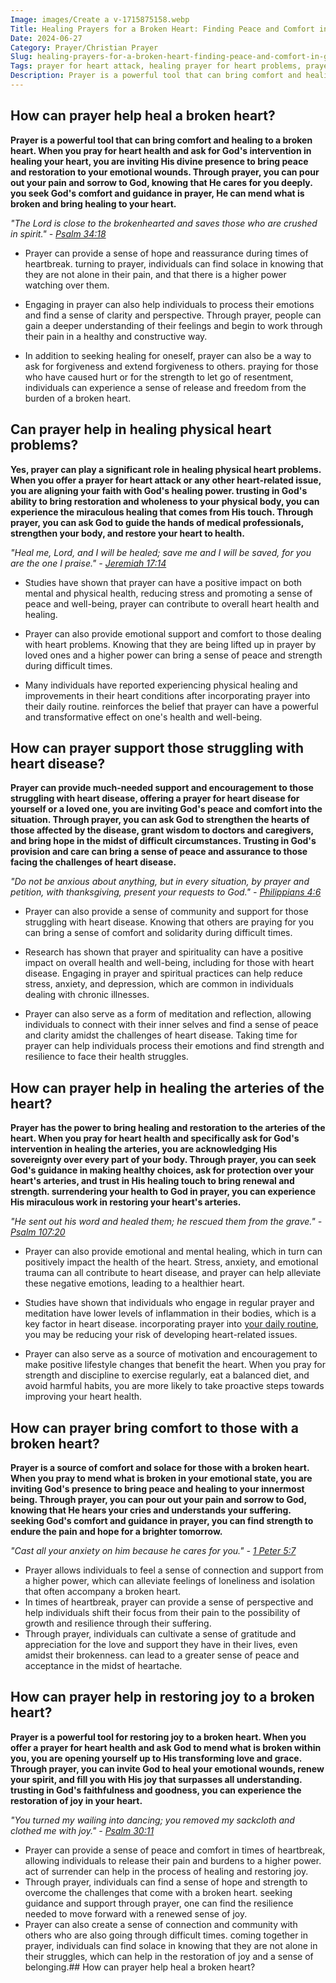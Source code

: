 ```yaml
---
Image: images/Create a v-1715875158.webp
Title: Healing Prayers for a Broken Heart: Finding Peace and Comfort in God's Love
Date: 2024-06-27
Category: Prayer/Christian Prayer
Slug: healing-prayers-for-a-broken-heart-finding-peace-and-comfort-in-gods-love
Tags: prayer for heart attack, healing prayer for heart problems, prayer to heal the arteries of the heart, prayer for heart disease, prayer for heart health, prayer to mend what is broken, prayers for a broken heart, prayer, christian prayer
Description: Prayer is a powerful tool that can bring comfort and healing to a broken heart When you pray for heart health and ask for Gods intervention in healing your heart you are inviting His divine presence to bring peace and restoration to your emotional wounds Through prayer you can pour
---
```




## How can prayer help heal a broken heart?

**Prayer is a powerful tool that can bring comfort and healing to a broken heart. When you pray for **heart health** and ask for God's intervention in healing your heart, you are inviting His divine presence to bring peace and restoration to your emotional wounds. Through prayer, you can pour out your pain and sorrow to God, knowing that He cares for you deeply.  you seek God's comfort and guidance in prayer, He can mend what is broken and bring healing to your heart.**

*"The Lord is close to the brokenhearted and saves those who are crushed in spirit." - [Psalm 34:18](https://www.bibleref.com/Psalm/34/Psalm-34-18.html)*

- Prayer can provide a sense of hope and reassurance during times of heartbreak.  turning to prayer, individuals can find solace in knowing that they are not alone in their pain, and that there is a higher power watching over them.

- Engaging in prayer can also help individuals to process their emotions and find a sense of clarity and perspective. Through prayer, people can gain a deeper understanding of their feelings and begin to work through their pain in a healthy and constructive way.

- In addition to seeking healing for oneself, prayer can also be a way to ask for forgiveness and extend forgiveness to others.  praying for those who have caused hurt or for the strength to let go of resentment, individuals can experience a sense of release and freedom from the burden of a broken heart.

## Can prayer help in healing physical heart problems?

**Yes, prayer can play a significant role in healing physical heart problems. When you offer a **prayer for heart attack** or any other heart-related issue, you are aligning your faith with God's healing power.  trusting in God's ability to bring restoration and wholeness to your physical body, you can experience the miraculous healing that comes from His touch. Through prayer, you can ask God to guide the hands of medical professionals, strengthen your body, and restore your heart to health.**

*"Heal me, Lord, and I will be healed; save me and I will be saved, for you are the one I praise." - [Jeremiah 17:14](https://www.bibleref.com/Jeremiah/17/Jeremiah-17-14.html)*

- Studies have shown that prayer can have a positive impact on both mental and physical health, reducing stress and promoting a sense of peace and well-being, prayer can contribute to overall heart health and healing.

- Prayer can also provide emotional support and comfort to those dealing with heart problems. Knowing that they are being lifted up in prayer by loved ones and a higher power can bring a sense of peace and strength during difficult times.

- Many individuals have reported experiencing physical healing and improvements in their heart conditions after incorporating prayer into their daily routine.  reinforces the belief that prayer can have a powerful and transformative effect on one's health and well-being.

## How can prayer support those struggling with heart disease?

**Prayer can provide much-needed support and encouragement to those struggling with heart disease, offering a **prayer for heart disease** for yourself or a loved one, you are inviting God's peace and comfort into the situation. Through prayer, you can ask God to strengthen the hearts of those affected by the disease, grant wisdom to doctors and caregivers, and bring hope in the midst of difficult circumstances. Trusting in God's provision and care can bring a sense of peace and assurance to those facing the challenges of heart disease.**

*"Do not be anxious about anything, but in every situation, by prayer and petition, with thanksgiving, present your requests to God." - [Philippians 4:6](https://www.bibleref.com/Philippians/4/Philippians-4-6.html)*

- Prayer can also provide a sense of community and support for those struggling with heart disease. Knowing that others are praying for you can bring a sense of comfort and solidarity during difficult times.

- Research has shown that prayer and spirituality can have a positive impact on overall health and well-being, including for those with heart disease. Engaging in prayer and spiritual practices can help reduce stress, anxiety, and depression, which are common in individuals dealing with chronic illnesses.

- Prayer can also serve as a form of meditation and reflection, allowing individuals to connect with their inner selves and find a sense of peace and clarity amidst the challenges of heart disease. Taking time for prayer can help individuals process their emotions and find strength and resilience to face their health struggles.

## How can prayer help in healing the arteries of the heart?

**Prayer has the power to bring healing and restoration to the arteries of the heart. When you pray for **heart health** and specifically ask for God's intervention in healing the arteries, you are acknowledging His sovereignty over every part of your body. Through prayer, you can seek God's guidance in making healthy choices, ask for protection over your heart's arteries, and trust in His healing touch to bring renewal and strength.  surrendering your health to God in prayer, you can experience His miraculous work in restoring your heart's arteries.**

*"He sent out his word and healed them; he rescued them from the grave." - [Psalm 107:20](https://www.bibleref.com/Psalm/107/Psalm-107-20.html)*

- Prayer can also provide emotional and mental healing, which in turn can positively impact the health of the heart. Stress, anxiety, and emotional trauma can all contribute to heart disease, and prayer can help alleviate these negative emotions, leading to a healthier heart.

- Studies have shown that individuals who engage in regular prayer and meditation have lower levels of inflammation in their bodies, which is a key factor in heart disease.  incorporating prayer into [your daily routine](/christian-prayer-for-anger-discovering-peace-and-patience-in-gods-grace), you may be reducing your risk of developing heart-related issues.

- Prayer can also serve as a source of motivation and encouragement to make positive lifestyle changes that benefit the heart. When you pray for strength and discipline to exercise regularly, eat a balanced diet, and avoid harmful habits, you are more likely to take proactive steps towards improving your heart health.

## How can prayer bring comfort to those with a broken heart?

**Prayer is a source of comfort and solace for those with a broken heart. When you **pray to mend what is broken** in your emotional state, you are inviting God's presence to bring peace and healing to your innermost being. Through prayer, you can pour out your pain and sorrow to God, knowing that He hears your cries and understands your suffering.  seeking God's comfort and guidance in prayer, you can find strength to endure the pain and hope for a brighter tomorrow.**

*"Cast all your anxiety on him because he cares for you." - [1 Peter 5:7](https://www.bibleref.com/1-Peter/5/1-Peter-5-7.html)*

- Prayer allows individuals to feel a sense of connection and support from a higher power, which can alleviate feelings of loneliness and isolation that often accompany a broken heart.
- In times of heartbreak, prayer can provide a sense of perspective and help individuals shift their focus from their pain to the possibility of growth and resilience through their suffering.
- Through prayer, individuals can cultivate a sense of gratitude and appreciation for the love and support they have in their lives, even amidst their brokenness.  can lead to a greater sense of peace and acceptance in the midst of heartache.

## How can prayer help in restoring joy to a broken heart?

**Prayer is a powerful tool for restoring joy to a broken heart. When you offer a **prayer for heart health** and ask God to mend what is broken within you, you are opening yourself up to His transforming love and grace. Through prayer, you can invite God to heal your emotional wounds, renew your spirit, and fill you with His joy that surpasses all understanding.  trusting in God's faithfulness and goodness, you can experience the restoration of joy in your heart.**

*"You turned my wailing into dancing; you removed my sackcloth and clothed me with joy." - [Psalm 30:11](https://www.bibleref.com/Psalm/30/Psalm-30-11.html)*

- Prayer can provide a sense of peace and comfort in times of heartbreak, allowing individuals to release their pain and burdens to a higher power.  act of surrender can help in the process of healing and restoring joy.
- Through prayer, individuals can find a sense of hope and strength to overcome the challenges that come with a broken heart.  seeking guidance and support through prayer, one can find the resilience needed to move forward with a renewed sense of joy.
- Prayer can also create a sense of connection and community with others who are also going through difficult times.  coming together in prayer, individuals can find solace in knowing that they are not alone in their struggles, which can help in the restoration of joy and a sense of belonging.## How can prayer help heal a broken heart?